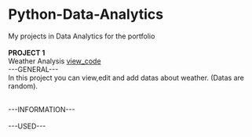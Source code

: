 # Python-Data-Analytics
My projects in Data Analytics for the portfolio<br>
<br>
<b>PROJECT 1</b><br> 
Weather Analysis [view_code](weather-analysis.py)<br>
---GENERAL---<br>
In this project you can view,edit and add datas about weather. (Datas are random).<br>

<br>
---INFORMATION---<br>


<br>
---USED---<br>
